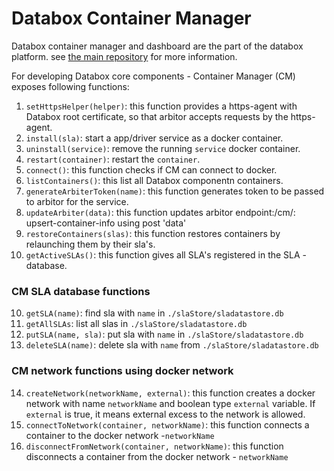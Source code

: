
# Databox Container Manager

Databox container manager and dashboard are the part of the databox platform.
see [the main repository](https://github.com/tsh-box/databox) for more information. 

For developing Databox core components - Container Manager (CM) exposes following functions:
1. `setHttpsHelper(helper)`: this function provides a https-agent with Databox root certificate, so that arbitor accepts   requests by the https-agent.
2. `install(sla)`: start a app/driver service as a docker container.
3. `uninstall(service)`: remove the running `service` docker container.
4. `restart(container)`: restart the `container`.
5. `connect()`: this function checks if CM can connect to docker.
5. `listContainers()`: this list all Databox componentn containers.
6. `generateArbiterToken(name)`:  this function generates token to be passed to arbitor for the service.
7. `updateArbiter(data)`:  this function updates arbitor endpoint:/cm/: upsert-container-info using post 'data'
8. `restoreContainers(slas)`:  this function restores containers by relaunching them by their sla's.
9. `getActiveSLAs()`: this function gives all SLA's registered in the SLA - database.

### CM SLA database functions
10. `getSLA(name)`: find sla with `name` in `./slaStore/sladatastore.db`
11. `getAllSLAs`: list all slas in `./slaStore/sladatastore.db`
12. `putSLA(name, sla)`: put sla with `name` in `./slaStore/sladatastore.db`
13. `deleteSLA(name)`: delete sla with `name` from `./slaStore/sladatastore.db`

### CM network functions using docker network
14. `createNetwork(networkName, external)`: this function creates a docker network with name `networkName` and boolean type         `external` variable. If `external` is true, it means external excess to the network is allowed. 
15. `connectToNetwork(container, networkName)`: this function connects a container to the docker network -`networkName`
16. `disconnectFromNetwork(container, networkName)`: this function disconnects a container from the docker network -          `networkName`




